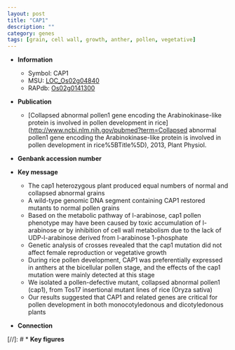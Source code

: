 ```yaml
---
layout: post
title: "CAP1"
description: ""
category: genes
tags: [grain, cell wall, growth, anther, pollen, vegetative]
---
```


* **Information**  
    + Symbol: CAP1  
    + MSU: [LOC_Os02g04840](http://rice.uga.edu/cgi-bin/ORF_infopage.cgi?orf=LOC_Os02g04840)  
    + RAPdb: [Os02g0141300](http://rapdb.dna.affrc.go.jp/viewer/gbrowse_details/irgsp1?name=Os02g0141300)  

* **Publication**  
    + [Collapsed abnormal pollen1 gene encoding the Arabinokinase-like protein is involved in pollen development in rice](http://www.ncbi.nlm.nih.gov/pubmed?term=Collapsed abnormal pollen1 gene encoding the Arabinokinase-like protein is involved in pollen development in rice%5BTitle%5D), 2013, Plant Physiol.

* **Genbank accession number**  

* **Key message**  
    + The cap1 heterozygous plant produced equal numbers of normal and collapsed abnormal grains
    + A wild-type genomic DNA segment containing CAP1 restored mutants to normal pollen grains
    + Based on the metabolic pathway of l-arabinose, cap1 pollen phenotype may have been caused by toxic accumulation of l-arabinose or by inhibition of cell wall metabolism due to the lack of UDP-l-arabinose derived from l-arabinose 1-phosphate
    + Genetic analysis of crosses revealed that the cap1 mutation did not affect female reproduction or vegetative growth
    + During rice pollen development, CAP1 was preferentially expressed in anthers at the bicellular pollen stage, and the effects of the cap1 mutation were mainly detected at this stage
    + We isolated a pollen-defective mutant, collapsed abnormal pollen1 (cap1), from Tos17 insertional mutant lines of rice (Oryza sativa)
    + Our results suggested that CAP1 and related genes are critical for pollen development in both monocotyledonous and dicotyledonous plants

* **Connection**  

[//]: # * **Key figures**  


